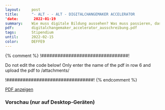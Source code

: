 ```yaml
---
layout:     post
title:      "- ALT - - ALT - DIGITALCHANGEMAKER ACCELERATOR
"date:       2022-01-19
summary:    Wie muss digitale Bildung aussehen? Was muss passieren, dass Hochschulen im digitalen Zeitalter ankommen? Wie kann die Hochschule der Zukunft zu einem chancengerechten, empowernden und partizipativen Ort für Studierende werden?
pdf:        digitalchangemaker_accelerator_ausschreibung.pdf
tags:       Stipendium
until:		2022-02-15
color:      DEFFE9
---
```


{% comment %}
!################################!

Do not edit the code below! Only enter the name of the pdf in row 6 and upload the pdf to /attachments/

!################################!
{% endcomment %}

<a class="btn btn-primary" href="{{ site.url }}/attachments/{{page.pdf}}">PDF anzeigen</a>

<h3>Vorschau (nur auf Desktop-Geräten)</h3>
<div class="d-none d-sm-block">
    <object data="{{ site.url }}/attachments/{{page.pdf}}" width="100%" height="1010" type='application/pdf'>
    </object>
</div>
